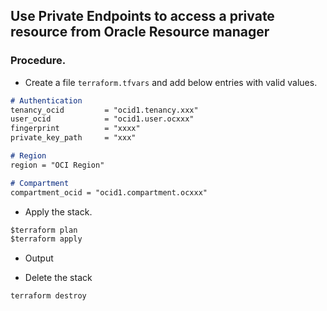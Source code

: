 Use Private Endpoints to access a private resource from Oracle Resource manager
----

### Procedure.

- Create a file `terraform.tfvars` and add below entries with valid values.

```markdown
# Authentication
tenancy_ocid         = "ocid1.tenancy.xxx"
user_ocid            = "ocid1.user.ocxxx"
fingerprint          = "xxxx"
private_key_path     = "xxx"

# Region
region = "OCI Region"

# Compartment
compartment_ocid = "ocid1.compartment.ocxxx"
```

- Apply the stack.

```markdown
$terraform plan
$terraform apply
```

- Output 

- Delete the stack 

```markdown
terraform destroy
```